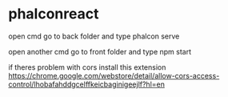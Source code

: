 # phalconreact

open cmd
go to back folder and type phalcon serve

open another cmd
go to front folder and type npm start

if theres problem with cors install this extension
https://chrome.google.com/webstore/detail/allow-cors-access-control/lhobafahddgcelffkeicbaginigeejlf?hl=en
